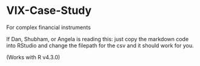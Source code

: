 # VIX-Case-Study
For complex financial instruments

If Dan, Shubham, or Angela is reading this: just copy the markdown code into RStudio and change the filepath for the csv and it should work for you.

(Works with R v4.3.0)
